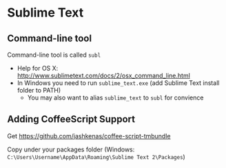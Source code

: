 # Sublime Text 

## Command-line tool

Command-line tool is called `subl`

- Help for OS X: <http://www.sublimetext.com/docs/2/osx_command_line.html>
- In Windows you need to run `sublime_text.exe` (add Sublime Text install folder to PATH)
	- You may also want to alias `sublime_text` to `subl` for convience

## Adding CoffeeScript Support

Get <https://github.com/jashkenas/coffee-script-tmbundle>

Copy under your packages folder (Windows: `C:\Users\Username\AppData\Roaming\Sublime Text 2\Packages`)
